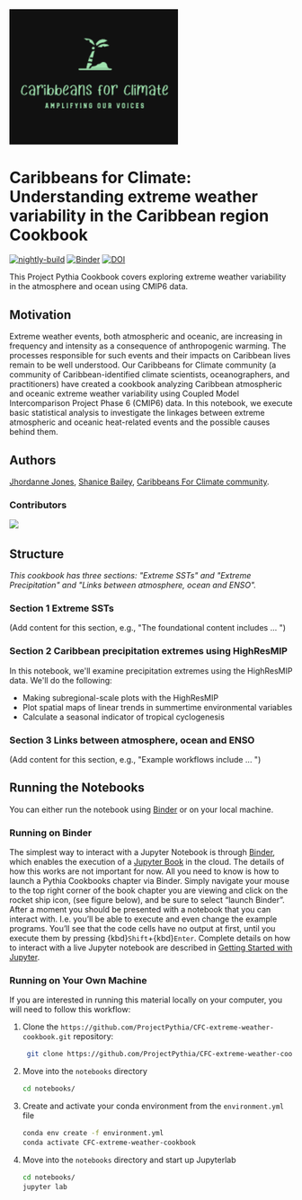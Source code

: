 <img src="CFC_logo.PNG" alt="thumbnail" width="300"/>

# Caribbeans for Climate: Understanding extreme weather variability in the Caribbean region Cookbook

[![nightly-build](https://github.com/ProjectPythia/CFC-extreme-weather-cookbook/actions/workflows/nightly-build.yaml/badge.svg)](https://github.com/ProjectPythia/CFC-extreme-weather-cookbook/actions/workflows/nightly-build.yaml)
[![Binder](https://binder.projectpythia.org/badge_logo.svg)](https://binder.projectpythia.org/v2/gh/ProjectPythia/CFC-extreme-weather-cookbook/main?labpath=notebooks)
[![DOI](https://zenodo.org/badge/813816008.svg)](https://zenodo.org/badge/latestdoi/813816008)

This Project Pythia Cookbook covers exploring extreme weather variability in the atmosphere and ocean using CMIP6 data.

## Motivation

Extreme weather events, both atmospheric and oceanic, are increasing in frequency and intensity as a consequence of anthropogenic warming. The processes responsible for such events and their impacts on Caribbean lives remain to be well understood. Our Caribbeans for Climate community (a community of Caribbean-identified climate scientists, oceanographers, and practitioners) have created a cookbook analyzing Caribbean atmospheric and oceanic extreme weather variability using Coupled Model Intercomparison Project Phase 6 (CMIP6) data. In this notebook, we execute basic statistical analysis to investigate the linkages between extreme atmospheric and oceanic heat-related events and the possible causes behind them.

## Authors

[Jhordanne Jones](github/jhordannej), [Shanice Bailey](github/shanicetbailey), [Caribbeans For Climate community](https://www.caribbeansforclimate.com/).

### Contributors

<a href="https://github.com/ProjectPythia/CFC-extreme-weather-cookbook/graphs/contributors">
  <img src="https://contrib.rocks/image?repo=ProjectPythia/CFC-extreme-weather-cookbook" />
</a>

## Structure

_This cookbook has three sections: "Extreme SSTs" and "Extreme Precipitation" and "Links between atmosphere, ocean and ENSO"._

### Section 1 Extreme SSTs 

(Add content for this section, e.g., "The foundational content includes ... ")

### Section 2 Caribbean precipitation extremes using HighResMIP

In this notebook, we'll examine precipitation extremes using the HighResMIP data. We'll do the following:
- Making subregional-scale plots with the HighResMIP
- Plot spatial maps of linear trends in summertime environmental variables
- Calculate a seasonal indicator of tropical cyclogenesis

### Section 3 Links between atmosphere, ocean and ENSO

(Add content for this section, e.g., "Example workflows include ... ")

## Running the Notebooks

You can either run the notebook using [Binder](https://binder.projectpythia.org/) or on your local machine.

### Running on Binder

The simplest way to interact with a Jupyter Notebook is through
[Binder](https://binder.projectpythia.org/), which enables the execution of a
[Jupyter Book](https://jupyterbook.org) in the cloud. The details of how this works are not
important for now. All you need to know is how to launch a Pythia
Cookbooks chapter via Binder. Simply navigate your mouse to
the top right corner of the book chapter you are viewing and click
on the rocket ship icon, (see figure below), and be sure to select
“launch Binder”. After a moment you should be presented with a
notebook that you can interact with. I.e. you’ll be able to execute
and even change the example programs. You’ll see that the code cells
have no output at first, until you execute them by pressing
{kbd}`Shift`\+{kbd}`Enter`. Complete details on how to interact with
a live Jupyter notebook are described in [Getting Started with
Jupyter](https://foundations.projectpythia.org/foundations/getting-started-jupyter.html).

### Running on Your Own Machine

If you are interested in running this material locally on your computer, you will need to follow this workflow:

1. Clone the `https://github.com/ProjectPythia/CFC-extreme-weather-cookbook.git` repository:

   ```bash
    git clone https://github.com/ProjectPythia/CFC-extreme-weather-cookbook.git
   ```

1. Move into the `notebooks` directory
   ```bash
   cd notebooks/
   ```
1. Create and activate your conda environment from the `environment.yml` file
   ```bash
   conda env create -f environment.yml
   conda activate CFC-extreme-weather-cookbook
   ```
1. Move into the `notebooks` directory and start up Jupyterlab
   ```bash
   cd notebooks/
   jupyter lab
   ```
